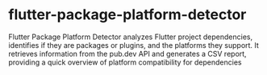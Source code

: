 # flutter-package-platform-detector
Flutter Package Platform Detector analyzes Flutter project dependencies, identifies if they are packages or plugins, and the platforms they support. It retrieves information from the pub.dev API and generates a CSV report, providing a quick overview of platform compatibility for dependencies
